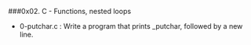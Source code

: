 ###0x02. C - Functions, nested loops

* 0-putchar.c : Write a program that prints _putchar, followed by a new line.

